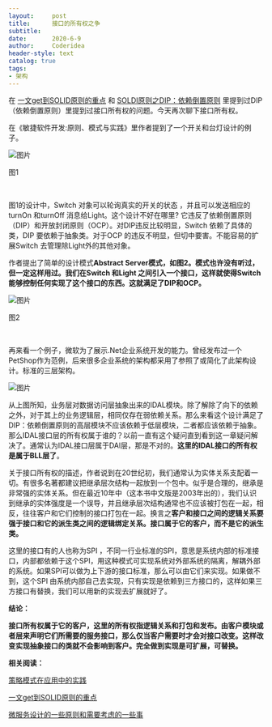 ```yaml
---
layout:     post
title:      接口的所有权之争
subtitle:   
date:       2020-6-9
author:     Coderidea
header-style: text
catalog: true
tags:
- 架构
--- 
```

<p>在 <a href="http://mp.weixin.qq.com/s?__biz=MzAxNzA0MTE0Nw==&amp;mid=2648584314&amp;idx=1&amp;sn=041402a0c58d971518f9f172d219ea5c&amp;chksm=83c103eeb4b68af878750ec777bc0d22f67cdf10bb3a48e75f2dc13477c0b1ad9b2db47c18b9&amp;scene=21#wechat_redirect">一文get到SOLID原则的重点</a> 和 <a href="http://mp.weixin.qq.com/s?__biz=MzAxNzA0MTE0Nw==&amp;mid=2648584141&amp;idx=1&amp;sn=b26a7cdacb18a44fdcae218c50ecb066&amp;chksm=83c11c59b4b6954f22c20f007be471f9f7a764e084aca7da261cefb1e2171de3b673c3fcdb6f&amp;scene=21#wechat_redirect">SOLDI原则之DIP：依赖倒置原则</a> 里提到过DIP （依赖倒置原则）里提到过接口所有权的问题。今天再次聊下接口所有权。</p>

<p>在《敏捷软件开发:原则、模式与实践》里作者提到了一个开关和台灯设计的例子。</p>

<p><img alt="图片" src="https://img-blog.csdnimg.cn/img_convert/f5779b088b88a9c67826058978f7a008.png" /></p>

<p>图1</p>

<p> </p>

<p>图1的设计中，Switch 对象可以轮询真实的开关的状态 ，并且可以发送相应的turnOn 和turnOff 消息给Light。这个设计不好在哪里? 它违反了依赖倒置原则（DIP）和开放封闭原则（OCP）。对DIP违反比较明显，Switch 依赖了具体的类，DIP 要依赖于抽象类。对于OCP 的违反不明显，但切中要害。不能容易的扩展Switch 去管理除Light外的其他对象。</p>

<p>作者提出了简单的设计模式<strong>Abstract Server模式，如图2。模式也许没有听过，但一定这样用过。我们在Switch 和Light 之间引入一个接口，这样就使得Switch 能够控制任何实现了这个接口的东西。这就满足了DIP和OCP。</strong></p>

<p><img alt="图片" src="https://img-blog.csdnimg.cn/img_convert/d6d85dde3c9a742bf774c3023d526c1c.png" /></p>

<p>图2</p>

<p> </p>

<p>再来看一个例子，微软为了展示.Net企业系统开发的能力。曾经发布过一个PetShop作为范例，后来很多企业系统的架构都采用了参照了或简化了此架构设计。标准的三层架构。</p>

<p><img alt="图片" src="https://img-blog.csdnimg.cn/img_convert/0be254e3cfaed2afee058a2bed5aecd4.png" /></p>

<p>从上图所知，业务层对数据访问层抽象出来的IDAL模块。除了解除了向下的依赖之外，对于其上的业务逻辑层，相同仅存在弱依赖关系。那么来看这个设计满足了DIP：依赖倒置原则的高层模块不应该依赖于低层模块，二者都应该依赖于抽象。那么IDAL接口层的所有权属于谁的？以前一直有这个疑问直到看到这一章疑问解决了。通常认为IDAL接口层属于DAl层，那是不对的。<strong>这里的IDAL接口的所有权是属于BLL层了</strong>。</p>

<p>关于接口所有权的描述，作者说到在20世纪初，我们通常认为实体关系支配着一切。有很多名著都建议把继承层次结构一起放到一个包中。似乎是合理的，继承是非常强的实体关系。但在最近10年中（这本书中文版是2003年出的），我们认识到继承的实体强度是一个误导，并且继承层次结构通常也不应该被打包在一起，相反，往往客户和它们控制的接口打包在一起。换言之<strong>客户和接口之间的逻辑关系要强于接口和它的派生类之间的逻辑绑定关系。接口属于它的客户，而不是它的派生类。</strong></p>

<p>这里的接口有的人也称为SPI ，不同一行业标准的SPI，意思是系统内部的标准接口，内部都依赖于这个SPI，用这种模式可实现系统对外部系统的隔离，解耦外部的系统。如果SPI可以做为上下游的接口标准，那么可以由它们来实现。如果做不到，这个SPI 由系统内部自己去实现，只有实现是依赖到三方接口的，这样如果三方接口有替换，我们可以用新的实现去扩展就好了。</p>

<p><strong>结论：</strong></p>

<p><strong>接口所有权属于它的客户，这里的所有权指逻辑关系和打包和发布。由客户模块或者层来声明它们所需要的服务接口，那么仅当客户需要时才会对接口改变。这样改变实现抽象接口的类就不会影响到客户。完全做到实现是可扩展，可替换。</strong></p>

<p><strong>相关阅读：</strong></p>

<p><a href="http://mp.weixin.qq.com/s?__biz=MzAxNzA0MTE0Nw==&amp;mid=2648584318&amp;idx=1&amp;sn=8d5bc1a51d5f765445ca3df5cde7dd3b&amp;chksm=83c103eab4b68afc16b063bd2a2750dcb8b338824c255c688542aa2766dd12a1c7f8f528692c&amp;scene=21#wechat_redirect">策略模式在应用中的实践</a></p>

<p><a href="http://mp.weixin.qq.com/s?__biz=MzAxNzA0MTE0Nw==&amp;mid=2648584314&amp;idx=1&amp;sn=041402a0c58d971518f9f172d219ea5c&amp;chksm=83c103eeb4b68af878750ec777bc0d22f67cdf10bb3a48e75f2dc13477c0b1ad9b2db47c18b9&amp;scene=21#wechat_redirect">一文get到SOLID原则的重点</a></p>

<p><a href="http://mp.weixin.qq.com/s?__biz=MzAxNzA0MTE0Nw==&amp;mid=2648584306&amp;idx=1&amp;sn=e730dacd80760be902bab584cffa0b50&amp;chksm=83c103e6b4b68af0455bf7c39f93f91b343593599eb0274a5eb4cea5601474b0a6fe28036be6&amp;scene=21#wechat_redirect">微服务设计的一些原则和需要考虑的一些事</a></p>
